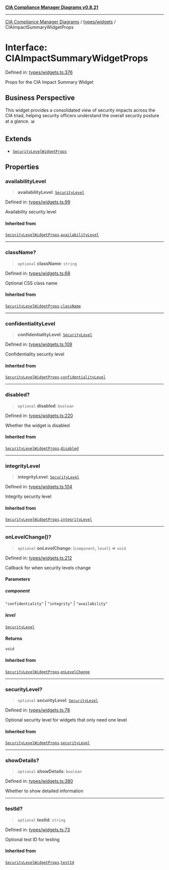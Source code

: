 [**CIA Compliance Manager Diagrams v0.8.21**](../../../README.md)

***

[CIA Compliance Manager Diagrams](../../../modules.md) / [types/widgets](../README.md) / CIAImpactSummaryWidgetProps

# Interface: CIAImpactSummaryWidgetProps

Defined in: [types/widgets.ts:376](https://github.com/Hack23/cia-compliance-manager/blob/689e67e40bb6afe811128d672a0d7dd5fcbdaea5/src/types/widgets.ts#L376)

Props for the CIA Impact Summary Widget

## Business Perspective

This widget provides a consolidated view of security impacts across the
CIA triad, helping security officers understand the overall security
posture at a glance. 📊

## Extends

- [`SecurityLevelWidgetProps`](SecurityLevelWidgetProps.md)

## Properties

### availabilityLevel

> **availabilityLevel**: [`SecurityLevel`](../../cia/type-aliases/SecurityLevel.md)

Defined in: [types/widgets.ts:99](https://github.com/Hack23/cia-compliance-manager/blob/689e67e40bb6afe811128d672a0d7dd5fcbdaea5/src/types/widgets.ts#L99)

Availability security level

#### Inherited from

[`SecurityLevelWidgetProps`](SecurityLevelWidgetProps.md).[`availabilityLevel`](SecurityLevelWidgetProps.md#availabilitylevel)

***

### className?

> `optional` **className**: `string`

Defined in: [types/widgets.ts:68](https://github.com/Hack23/cia-compliance-manager/blob/689e67e40bb6afe811128d672a0d7dd5fcbdaea5/src/types/widgets.ts#L68)

Optional CSS class name

#### Inherited from

[`SecurityLevelWidgetProps`](SecurityLevelWidgetProps.md).[`className`](SecurityLevelWidgetProps.md#classname)

***

### confidentialityLevel

> **confidentialityLevel**: [`SecurityLevel`](../../cia/type-aliases/SecurityLevel.md)

Defined in: [types/widgets.ts:109](https://github.com/Hack23/cia-compliance-manager/blob/689e67e40bb6afe811128d672a0d7dd5fcbdaea5/src/types/widgets.ts#L109)

Confidentiality security level

#### Inherited from

[`SecurityLevelWidgetProps`](SecurityLevelWidgetProps.md).[`confidentialityLevel`](SecurityLevelWidgetProps.md#confidentialitylevel)

***

### disabled?

> `optional` **disabled**: `boolean`

Defined in: [types/widgets.ts:220](https://github.com/Hack23/cia-compliance-manager/blob/689e67e40bb6afe811128d672a0d7dd5fcbdaea5/src/types/widgets.ts#L220)

Whether the widget is disabled

#### Inherited from

[`SecurityLevelWidgetProps`](SecurityLevelWidgetProps.md).[`disabled`](SecurityLevelWidgetProps.md#disabled)

***

### integrityLevel

> **integrityLevel**: [`SecurityLevel`](../../cia/type-aliases/SecurityLevel.md)

Defined in: [types/widgets.ts:104](https://github.com/Hack23/cia-compliance-manager/blob/689e67e40bb6afe811128d672a0d7dd5fcbdaea5/src/types/widgets.ts#L104)

Integrity security level

#### Inherited from

[`SecurityLevelWidgetProps`](SecurityLevelWidgetProps.md).[`integrityLevel`](SecurityLevelWidgetProps.md#integritylevel)

***

### onLevelChange()?

> `optional` **onLevelChange**: (`component`, `level`) => `void`

Defined in: [types/widgets.ts:212](https://github.com/Hack23/cia-compliance-manager/blob/689e67e40bb6afe811128d672a0d7dd5fcbdaea5/src/types/widgets.ts#L212)

Callback for when security levels change

#### Parameters

##### component

`"confidentiality"` | `"integrity"` | `"availability"`

##### level

[`SecurityLevel`](../../cia/type-aliases/SecurityLevel.md)

#### Returns

`void`

#### Inherited from

[`SecurityLevelWidgetProps`](SecurityLevelWidgetProps.md).[`onLevelChange`](SecurityLevelWidgetProps.md#onlevelchange)

***

### securityLevel?

> `optional` **securityLevel**: [`SecurityLevel`](../../cia/type-aliases/SecurityLevel.md)

Defined in: [types/widgets.ts:78](https://github.com/Hack23/cia-compliance-manager/blob/689e67e40bb6afe811128d672a0d7dd5fcbdaea5/src/types/widgets.ts#L78)

Optional security level for widgets that only need one level

#### Inherited from

[`SecurityLevelWidgetProps`](SecurityLevelWidgetProps.md).[`securityLevel`](SecurityLevelWidgetProps.md#securitylevel)

***

### showDetails?

> `optional` **showDetails**: `boolean`

Defined in: [types/widgets.ts:380](https://github.com/Hack23/cia-compliance-manager/blob/689e67e40bb6afe811128d672a0d7dd5fcbdaea5/src/types/widgets.ts#L380)

Whether to show detailed information

***

### testId?

> `optional` **testId**: `string`

Defined in: [types/widgets.ts:73](https://github.com/Hack23/cia-compliance-manager/blob/689e67e40bb6afe811128d672a0d7dd5fcbdaea5/src/types/widgets.ts#L73)

Optional test ID for testing

#### Inherited from

[`SecurityLevelWidgetProps`](SecurityLevelWidgetProps.md).[`testId`](SecurityLevelWidgetProps.md#testid)
